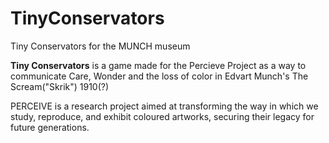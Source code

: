 # TinyConservators
Tiny Conservators for the MUNCH museum

**Tiny Conservators** is a game made for the Percieve Project as a way to communicate Care, Wonder and the loss of color in Edvart Munch's The Scream("Skrik") 1910(?)

PERCEIVE is a research project aimed at transforming the way in which we study, reproduce, and exhibit coloured artworks, securing their legacy for future generations.
